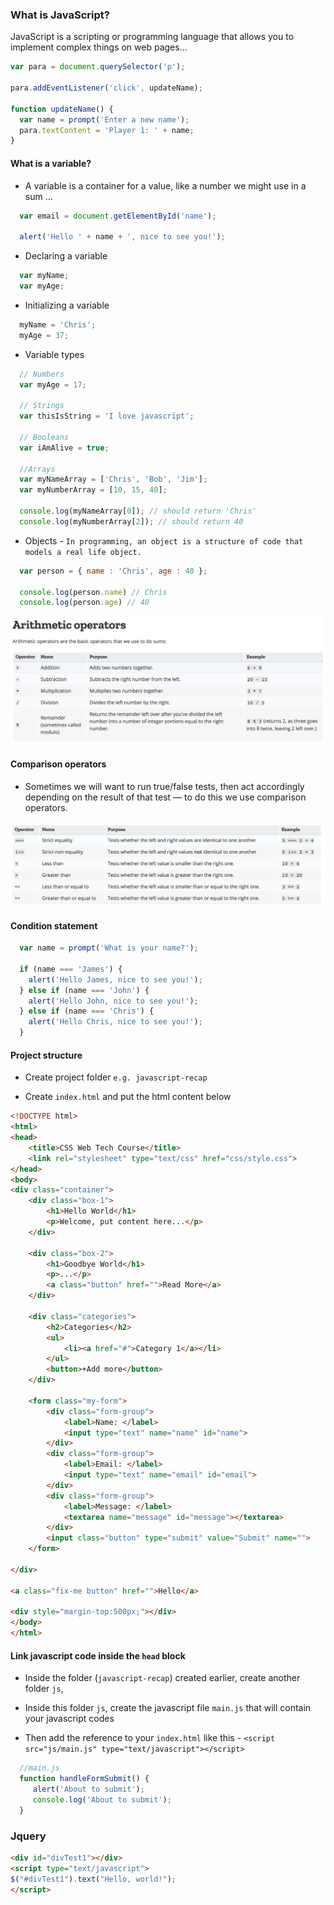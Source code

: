 
### What is JavaScript?
JavaScript is a scripting or programming language that allows you to implement complex things on web pages...

```javascript
var para = document.querySelector('p');

para.addEventListener('click', updateName);

function updateName() {
  var name = prompt('Enter a new name');
  para.textContent = 'Player 1: ' + name;
}
```

#### What is a variable?

* A variable is a container for a value, like a number we might use in a sum ...

```javascript
  var email = document.getElementById('name');

  alert('Hello ' + name + ', nice to see you!');
```

* Declaring a variable

```javascript
  var myName;
  var myAge;
```

* Initializing a variable

```javascript
  myName = 'Chris';
  myAge = 37;
```

* Variable types

```javascript
  // Numbers
  var myAge = 17;
  
  // Strings
  var thisIsString = 'I love javascript';
  
  // Booleans
  var iAmAlive = true;
  
  //Arrays
  var myNameArray = ['Chris', 'Bob', 'Jim'];
  var myNumberArray = [10, 15, 40];
  
  console.log(myNameArray[0]); // should return 'Chris'
  console.log(myNumberArray[2]); // should return 40
```

* Objects - `In programming, an object is a structure of code that models a real life object.`

```javascript
  var person = { name : 'Chris', age : 40 };
  
  console.log(person.name) // Chris
  console.log(person.age) // 40
```

![Alt text](https://github.com/ICD0007/javascript-recap/blob/master/operators.png "operators")

#### Comparison operators

* Sometimes we will want to run true/false tests, then act accordingly depending on the result of that test — to do this we use comparison operators.

![Alt text](https://github.com/ICD0007/javascript-recap/blob/master/comparison_operators.png "Comparison operators")

#### Condition statement
```javascript
  var name = prompt('What is your name?');

  if (name === 'James') {
    alert('Hello James, nice to see you!');
  } else if (name === 'John') {
    alert('Hello John, nice to see you!');
  } else if (name === 'Chris') {
    alert('Hello Chris, nice to see you!');
  }
```

#### Project structure
* Create project folder `e.g. javascript-recap`

* Create `index.html` and put the html content below
 
```html
<!DOCTYPE html>
<html>
<head>
    <title>CSS Web Tech Course</title>
    <link rel="stylesheet" type="text/css" href="css/style.css">
</head>
<body>
<div class="container">
    <div class="box-1">
        <h1>Hello World</h1>
        <p>Welcome, put content here...</p>
    </div>

    <div class="box-2">
        <h1>Goodbye World</h1>
        <p>...</p>
        <a class="button" href="">Read More</a>
    </div>

    <div class="categories">
        <h2>Categories</h2>
        <ul>
            <li><a href="#">Category 1</a></li>
        </ul>
        <button>+Add more</button>
    </div>

    <form class="my-form">
        <div class="form-group">
            <label>Name: </label>
            <input type="text" name="name" id="name">
        </div>
        <div class="form-group">
            <label>Email: </label>
            <input type="text" name="email" id="email">
        </div>
        <div class="form-group">
            <label>Message: </label>
            <textarea name="message" id="message"></textarea>
        </div>
        <input class="button" type="submit" value="Submit" name="">
    </form>

</div>

<a class="fix-me button" href="">Hello</a>

<div style="margin-top:500px;"></div>
</body>
</html>
```

#### Link javascript code inside the `head` block

* Inside the folder (`javascript-recap`) created earlier, create another folder `js`,

* Inside this folder `js`, create the javascript file `main.js` that will contain your javascript codes

* Then add the reference to your `index.html` like this - `<script src="js/main.js" type="text/javascript"></script>`

```javascript
  //main.js
  function handleFormSubmit() {
     alert('About to submit');
     console.log('About to submit');
  }
```


### Jquery
```html
<div id="divTest1"></div>
<script type="text/javascript">
$("#divTest1").text("Hello, world!");
</script>
```
